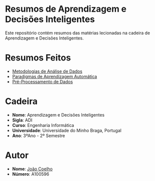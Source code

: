 # Resumos de Aprendizagem e Decisões Inteligentes

Este repositório contém resumos das matérias lecionadas na cadeira de Aprendizagem e Decisões Inteligentes.

# Resumos Feitos

- [Metodologias de Análise de Dados](Resumos/Metodologias_Análise_de_Dados.md)
- [Paradigmas de Aprendizagem Automática](Resumos/Paradigmas_Aprendizagem_Automatica.md)
- [Pré-Processamento de Dados](Resumos/Preparacao_Dados.md)

# Cadeira

- **Nome**: Aprendizagem e Decisões Inteligentes
- **Sigla**: ADI
- **Curso**: Engenharia Informática
- **Universidade**: Universidade do Minho Braga, Portugal
- **Ano**: 3ºAno - 2º Semestre

# Autor

- **Nome**: [João Coelho](https://github.com/JoaoCoelho2003)
- **Número**: A100596